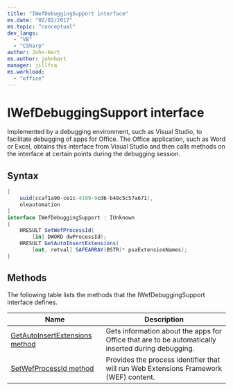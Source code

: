```yaml
---
title: "IWefDebuggingSupport interface"
ms.date: "02/02/2017"
ms.topic: "conceptual"
dev_langs:
  - "VB"
  - "CSharp"
author: John-Hart
ms.author: johnhart
manager: jillfra
ms.workload:
  - "office"
---
```

# IWefDebuggingSupport interface
  Implemented by a debugging environment, such as Visual Studio, to facilitate debugging of apps for Office. The Office application, such as Word or Excel, obtains this interface from Visual Studio and then calls methods on the interface at certain points during the debugging session.

## Syntax

```csharp
[
    uuid(ccaf1a90-ce1c-4199-9cd6-b40c5c57a671),
    oleautomation
]
interface IWefDebuggingSupport : IUnknown
{
    HRESULT SetWefProcessId(
        [in] DWORD dwProcessId);
    HRESULT GetAutoInsertExtensions(
        [out, retval] SAFEARRAY(BSTR)* psaExtensionNames);
}
```

## Methods
 The following table lists the methods that the IWefDebuggingSupport interface defines.

|Name|Description|
|----------|-----------------|
|[GetAutoInsertExtensions method](../vsto/getautoinsertextensions-method.md)|Gets information about the apps for Office that are to be automatically inserted during debugging.|
|[SetWefProcessId method](../vsto/setwefprocessid-method.md)|Provides the process identifier that will run Web Extensions Framework (WEF) content.|
